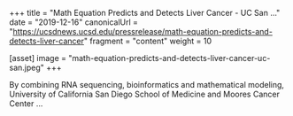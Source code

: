 +++
title = "Math Equation Predicts and Detects Liver Cancer - UC San ..."
date = "2019-12-16"
canonicalUrl = "https://ucsdnews.ucsd.edu/pressrelease/math-equation-predicts-and-detects-liver-cancer"
fragment = "content"
weight = 10

[asset]
    image = "math-equation-predicts-and-detects-liver-cancer-uc-san.jpeg"
+++

By combining RNA sequencing, bioinformatics and mathematical modeling, 
University of California San Diego School of Medicine and Moores Cancer 
Center ...
